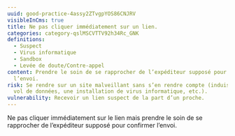 ```yaml
---
uuid: good-practice-4assy2ZTvgpYOS86CNJRV
visibleInCms: true
title: Ne pas cliquer immédiatement sur un lien.
categories: category-qslMSCVTTV92h34Rc_GNK
definitions:
  - Suspect
  - Virus informatique
  - Sandbox
  - Levée de doute/Contre-appel
content: Prendre le soin de se rapprocher de l’expéditeur supposé pour confirmer
  l’envoi.
risk: Se rendre sur un site malveillant sans s’en rendre compte (induisant un
  vol de données, une installation de virus informatique, etc.).
vulnerability: Recevoir un lien suspect de la part d’un proche.
---
```

<!--StartFragment-->

Ne pas cliquer immédiatement sur le lien mais prendre le soin de se rapprocher de l’expéditeur supposé pour confirmer l’envoi.

<!-- -->

<!--EndFragment-->